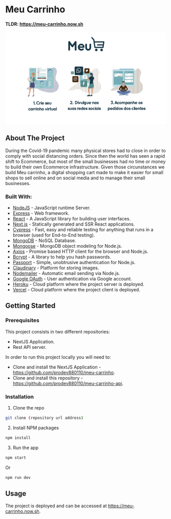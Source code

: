 # Meu Carrinho

#### TLDR: https://meu-carrinho.now.sh

![Meu Carrinho](/media/meucarrinho_banner_2.png)

## About The Project

During the Covid-19 pandemic many physical stores had to close in order to comply with social distancing orders. Since then the world has seen a rapid shift to Ecommerce, but most of the small businesses had no time or money to build their own Ecommerce infrastructure. Given those circunstances we build Meu carrinho, a digital shopping cart made to make it easier for small shops to sell online and on social media and to manage their small businesses.

### Built With:

* [NodeJS](https://nodejs.org/en/) - JavaScript runtime Server.
* [Express](https://expressjs.com/pt-br/) - Web framework.
* [React](https://reactjs.org/) - A JavaScript library for building user interfaces.
* [Next.js](https://nextjs.org/) - Statically generated and SSR React applications.
* [Cypress](https://www.cypress.io/) - Fast, easy and reliable testing for anything that runs in a browser (used for End-to-End testing).
* [MongoDB](https://www.mongodb.com/) - NoSQL Database.
* [Mongoose](https://mongoosejs.com/) - MongoDB object modeling for Node.js.
* [Axios](https://github.com/axios/axios) - Promise based HTTP client for the browser and Node.js.
* [Bcrypt](https://www.npmjs.com/package/bcrypt) - A library to help you hash passwords.
* [Passport](http://www.passportjs.org/) - Simple, unobtrusive authentication for Node.js.
* [Claudinary](https://cloudinary.com/) - Platform for storing images.
* [Nodemailer](https://nodemailer.com/about/) - Automatic email sending via Node.js.
* [Google OAuth](https://developers.google.com/identity/protocols/oauth2) - User authentication via Google account.
* [Heroku](https://www.heroku.com/) - Cloud platform where the project server is deployed.
* [Vercel](https://vercel.com/) - Cloud platform where the project client is deployed.

<!-- GETTING STARTED -->
## Getting Started

<!-- PLACEHOLDER FOR PROJECT OVERVIEW -->

### Prerequisites

This project consists in two different repositories:

* NextJS Application.
* Rest API server.

In order to run this project locally you will need to:

* Clone and install the NextJS Application - https://github.com/prodev880110/meu-carrinho.
* Clone and install this repository - https://github.com/prodev880110/meu-carrinho-api.


### Installation

1. Clone the repo
```sh
git clone (repository url address)
```
2. Install NPM packages
```sh
npm install
```
3. Run the app
```sh
npm start
```
Or
```sh
npm run dev
```

<!-- USAGE EXAMPLES -->
## Usage

The project is deployed and can be accessed at https://meu-carrinho.now.sh.

